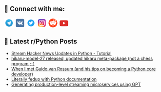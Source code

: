 ## 🔎 Connect with me:
[<img src="https://github.com/bullbesh/bullbesh/blob/main/images/Telegram.png" width="32" height="32" />](https://t.me/bullbesh)
[<img src="https://github.com/bullbesh/bullbesh/blob/main/images/VK.png" width="32" height="32" />](https://vk.com/bullbesh)
[<img src="https://github.com/bullbesh/bullbesh/blob/main/images/Twitter.png" width="32" height="32" />](https://twitter.com/bullbesh1)
[<img src="https://github.com/bullbesh/bullbesh/blob/main/images/Instagram.png" width="32" height="32" />](https://www.instagram.com/bullbesh)
[<img src="https://github.com/bullbesh/bullbesh/blob/main/images/Reddit.png" width="32" height="32" />](https://www.reddit.com/user/bullbesh)
[<img src="https://github.com/bullbesh/bullbesh/blob/main/images/YouTube.png" width="32" height="32" />](https://www.youtube.com/channel/UCtfjRs6uzgq5mfm8S06WTcg)

## 📕 Latest r/Python Posts
<!-- BLOG-POST-LIST:START -->
- [Stream Hacker News Updates in Python - Tutorial](https://www.reddit.com/r/Python/comments/170nbnu/stream_hacker_news_updates_in_python_tutorial/)
- [hikaru-model-27 released, updated hikaru meta-package &lpar;not a chess program ;-&rpar;](https://www.reddit.com/r/Python/comments/170mece/hikarumodel27_released_updated_hikaru_metapackage/)
- [When I met Guido van Rossum &lpar;and his tips on becoming a Python core developer&rpar;](https://www.reddit.com/r/Python/comments/170ltl3/when_i_met_guido_van_rossum_and_his_tips_on/)
- [Literally fedup with Python documentation](https://www.reddit.com/r/Python/comments/170l7ue/literally_fedup_with_python_documentation/)
- [Generating production-level streaming microservices using GPT](https://www.reddit.com/r/Python/comments/170kccw/generating_productionlevel_streaming/)
<!-- BLOG-POST-LIST:END -->
